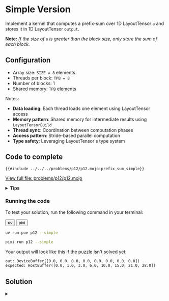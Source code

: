 # Simple Version

Implement a kernel that computes a prefix-sum over 1D LayoutTensor `a` and stores it in 1D LayoutTensor `output`.

**Note:** _If the size of `a` is greater than the block size, only store the sum of each block._

## Configuration
- Array size: `SIZE = 8` elements
- Threads per block: `TPB = 8`
- Number of blocks: 1
- Shared memory: `TPB` elements

Notes:
- **Data loading**: Each thread loads one element using LayoutTensor access
- **Memory pattern**: Shared memory for intermediate results using `LayoutTensorBuild`
- **Thread sync**: Coordination between computation phases
- **Access pattern**: Stride-based parallel computation
- **Type safety**: Leveraging LayoutTensor's type system

## Code to complete

```mojo
{{#include ../../../problems/p12/p12.mojo:prefix_sum_simple}}
```
<a href="{{#include ../_includes/repo_url.md}}/blob/main/problems/p12/p12.mojo" class="filename">View full file: problems/p12/p12.mojo</a>

<details>
<summary><strong>Tips</strong></summary>

<div class="solution-tips">

1. Load data into `shared[local_i]`
2. Use `offset = 1` and double it each step
3. Add elements where `local_i >= offset`
4. Call `barrier()` between steps
</div>
</details>

### Running the code

To test your solution, run the following command in your terminal:

<div class="code-tabs" data-tab-group="package-manager">
  <div class="tab-buttons">
    <button class="tab-button">uv</button>
    <button class="tab-button">pixi</button>
  </div>
  <div class="tab-content">

```bash
uv run poe p12 --simple
```

  </div>
  <div class="tab-content">

```bash
pixi run p12 --simple
```

  </div>
</div>

Your output will look like this if the puzzle isn't solved yet:
```txt
out: DeviceBuffer([0.0, 0.0, 0.0, 0.0, 0.0, 0.0, 0.0, 0.0])
expected: HostBuffer([0.0, 1.0, 3.0, 6.0, 10.0, 15.0, 21.0, 28.0])
```

## Solution

<details class="solution-details">
<summary></summary>

```mojo
{{#include ../../../solutions/p12/p12.mojo:prefix_sum_simple_solution}}
```

<div class="solution-explanation">

The parallel (inclusive) prefix-sum algorithm works as follows:

### Setup & Configuration
- `TPB` (Threads Per Block) = 8
- `SIZE` (Array Size) = 8

### Thread Mapping
- `thread_idx.x`: \\([0, 1, 2, 3, 4, 5, 6, 7]\\) (`local_i`)
- `block_idx.x`: \\([0, 0, 0, 0, 0, 0, 0, 0]\\)
- `global_i`: \\([0, 1, 2, 3, 4, 5, 6, 7]\\) (`block_idx.x * TPB + thread_idx.x`)

### Initial Load to Shared Memory
```txt
Threads:      T₀   T₁   T₂   T₃   T₄   T₅   T₆   T₇
Input array:  [0    1    2    3    4    5    6    7]
shared:       [0    1    2    3    4    5    6    7]
               ↑    ↑    ↑    ↑    ↑    ↑    ↑    ↑
              T₀   T₁   T₂   T₃   T₄   T₅   T₆   T₇
```

### Offset = 1: First Parallel Step
Active threads: \\(T_1 \ldots T_7\\) (where `local_i ≥ 1`)
```txt
Before:      [0    1    2    3    4    5    6    7]
Add:              +0   +1   +2   +3   +4   +5   +6
                   |    |    |    |    |    |    |
Result:      [0    1    3    5    7    9    11   13]
                   ↑    ↑    ↑    ↑    ↑    ↑    ↑
                  T₁   T₂   T₃   T₄   T₅   T₆   T₇
```

### Offset = 2: Second Parallel Step
Active threads: \\(T_2 \ldots T_7\\) (where `local_i ≥ 2`)
```txt
Before:      [0    1    3    5    7    9    11   13]
Add:                   +0   +1   +3   +5   +7   +9
                        |    |    |    |    |    |
Result:      [0    1    3    6    10   14   18   22]
                        ↑    ↑    ↑    ↑    ↑    ↑
                       T₂   T₃   T₄   T₅   T₆   T₇
```

### Offset = 4: Third Parallel Step
Active threads: \\(T_4 \ldots T_7\\) (where `local_i ≥ 4`)
```txt
Before:      [0    1    3    6    10   14   18   22]
Add:                              +0   +1   +3   +7
                                  |    |    |    |
Result:      [0    1    3    6    10   15   21   28]
                                  ↑    ↑    ↑    ↑
                                  T₄   T₅   T₆   T₇
```

### Final Write to Output
```txt
Threads:      T₀   T₁   T₂   T₃   T₄   T₅   T₆   T₇
global_i:     0    1    2    3    4    5    6    7
output:       [0    1    3    6    10   15   21   28]
              ↑    ↑    ↑    ↑    ↑    ↑    ↑    ↑
              T₀   T₁   T₂   T₃   T₄   T₅   T₆   T₇
```

### Thread-by-Thread Execution

**\\(T_0\\) (`local_i=0`):**
- Loads `shared[0] = 0`
- Never adds (`local_i < offset` always)
- Writes `output[0] = 0`

**\\(T_1\\) (`local_i=1`):**
- Loads `shared[1] = 1`
- `offset=1`: adds `shared[0]` → 1
- `offset=2,4`: no action (`local_i < offset`)
- Writes `output[1] = 1`

**\\(T_2\\) (`local_i=2`):**
- Loads `shared[2] = 2`
- `offset=1`: adds `shared[1]` → 3
- `offset=2`: adds `shared[0]` → 3
- `offset=4`: no action
- Writes `output[2] = 3`

**\\(T_3\\) (`local_i=3`):**
- Loads `shared[3] = 3`
- `offset=1`: adds `shared[2]` → 5
- `offset=2`: adds `shared[1]` → 6
- `offset=4`: no action
- Writes `output[3] = 7`

**\\(T_4\\) (`local_i=4`):**
- Loads `shared[4] = 4`
- `offset=1`: adds `shared[3]` → 7
- `offset=2`: adds `shared[2]` → 10
- `offset=4`: adds `shared[0]` → 10
- Writes `output[4] = 10`

**\\(T_5\\) (`local_i=5`):**
- Loads `shared[5] = 5`
- `offset=1`: adds `shared[4]` → 9
- `offset=2`: adds `shared[3]` → 14
- `offset=4`: adds `shared[1]` → 15
- Writes `output[5] = 16`

**\\(T_6\\) (`local_i=6`):**
- Loads `shared[6] = 6`
- `offset=1`: adds `shared[5]` → 11
- `offset=2`: adds `shared[4]` → 18
- `offset=4`: adds `shared[2]` → 21
- Writes `output[6] = 21`

**\\(T_7\\) (`local_i=7`):**
- Loads `shared[7] = 7`
- `offset=1`: adds `shared[6]` → 13
- `offset=2`: adds `shared[5]` → 22
- `offset=4`: adds `shared[3]` → 28
- Writes `output[7] = 28`

The solution ensures correct synchronization between phases using `barrier()` and handles array bounds checking with `if global_i < size`. The final result produces the inclusive prefix sum where each element \\(i\\) contains \\(\sum_{j=0}^{i} a[j]\\).
</div>
</details>
